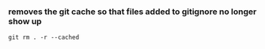 ### removes the git cache so that files added to gitignore no longer show up 
```git rm . -r --cached``` 
